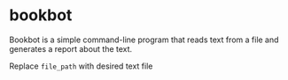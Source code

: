 # bookbot
Bookbot is a simple command-line program that reads text from a file and generates a report about the text.

Replace `file_path` with desired text file